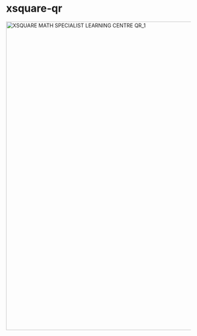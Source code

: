 # xsquare-qr


<img width="842" alt="XSQUARE MATH SPECIALIST LEARNING CENTRE QR_1" src="https://github.com/user-attachments/assets/666b21f9-e9cb-4900-8599-b86b49d6a3c2" />
